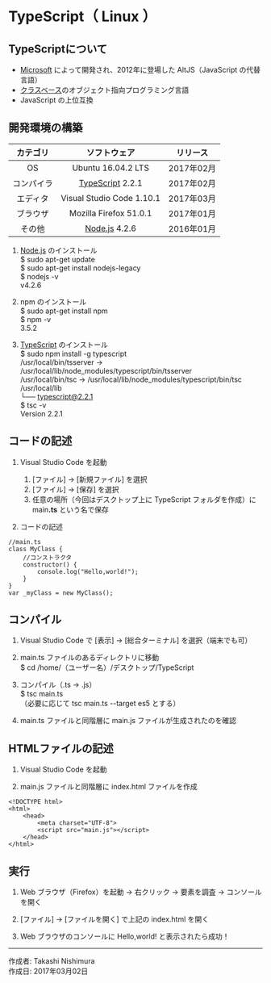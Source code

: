 # TypeScript（ Linux ）


## TypeScriptについて

* [Microsoft](https://github.com/Microsoft/TypeScript) によって開発され、2012年に登場した AltJS（JavaScript の代替言語）
* [クラスベース](http://bit.ly/2lBXgbE)のオブジェクト指向プログラミング言語
* JavaScript の上位互換

## 開発環境の構築

|カテゴリ|ソフトウェア|リリース|
|:--:|:--:|:--:|
|OS|Ubuntu 16.04.2 LTS|2017年02月|
|コンパイラ|[TypeScript](https://www.typescriptlang.org/index.html) 2.2.1|2017年02月|
|エディタ|Visual Studio Code 1.10.1|2017年03月|
|ブラウザ|Mozilla Firefox 51.0.1|2017年01月|
|その他|[Node.js](https://ja.wikipedia.org/wiki/Node.js) 4.2.6|2016年01月|

1. [Node.js](https://ja.wikipedia.org/wiki/Node.js) のインストール  
    $ sudo apt-get update  
    $ sudo apt-get install nodejs-legacy  
    $ nodejs -v  
    v4.2.6  

1. npm のインストール  
    $ sudo apt-get install npm  
    $ npm -v  
    3.5.2  

1. [TypeScript](https://www.typescriptlang.org/index.html) のインストール  
    $ sudo npm install -g typescript  
    /usr/local/bin/tsserver -> /usr/local/lib/node_modules/typescript/bin/tsserver  
    /usr/local/bin/tsc -> /usr/local/lib/node_modules/typescript/bin/tsc  
    /usr/local/lib  
    └── typescript@2.2.1  
    $ tsc -v  
    Version 2.2.1  

## コードの記述

1. Visual Studio Code を起動
    1. [ファイル] → [新規ファイル] を選択
    1. [ファイル] → [保存] を選択
    1. 任意の場所（今回はデスクトップ上に TypeScript フォルダを作成）に main<b>.ts</b> という名で保存

1. コードの記述
```
//main.ts
class MyClass {
    //コンストラクタ
    constructor() {
        console.log("Hello,world!");
    }
}
var _myClass = new MyClass();
```

## コンパイル

1. Visual Studio Code で [表示] → [総合ターミナル] を選択（端末でも可）

1. main.ts ファイルのあるディレクトリに移動  
$ cd /home/（ユーザー名）/デスクトップ/TypeScript

1. コンパイル（.ts → .js）  
$ tsc main.ts  
（必要に応じて tsc main.ts --target es5 とする）

1. main.ts ファイルと同階層に main.js ファイルが生成されたのを確認

## HTMLファイルの記述

1. Visual Studio Code を起動

1. main.js ファイルと同階層に index.html ファイルを作成

```
<!DOCTYPE html>
<html>
    <head>
        <meta charset="UTF-8">
        <script src="main.js"></script>
    </head>
</html>
```

## 実行

1. Web ブラウザ（Firefox）を起動 → 右クリック → 要素を調査 → コンソール を開く

1. [ファイル] → [ファイルを開く] で上記の index.html を開く

1. Web ブラウザのコンソールに Hello,world! と表示されたら成功！

***
作成者: Takashi Nishimura  
作成日: 2017年03月02日
